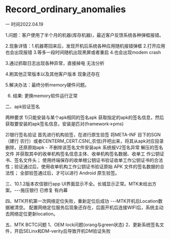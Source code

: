 # Record_ordinary_anomalies

一 时间2022.04.19

1.问题：客户使用了半个月的机器(库存机器)，最近客户反馈系统各种弹框报错。
 
2.现象详情：1.机器寄回来后，发现开机后系统各种应用随机报错弹框 2.打开应用也会出现报错 3.等多一段时间随机出现黑屏或者重启 4.也会出现modem crash
  
3.通过抓取日志出现各种异常，直接掉电 无法分析

4.刷其他正常版本以及其他客户版本 现象还存在

5.解决办法：最终分析memory硬件问题。

6. 结果: 更换memory软件运行正常
  

二、apk验证签名


两种要求
1)只能安装与某个apk相同的签名apk  获取指定的apk的签名信息，然后获取要安装的apk签名信息，安装是匹对(framework->pms)

2)银行签名验证
  首先进行机构验签，在进行原生验签
  将META-INF 目下的SGN（建行 农行）或者CENTERM_CERT.CSN(_农信)开吧出来，将其从apk对应目录删除，还原原始apk - 不删除该签名文件安装apk 系统报V2签名异常
  解压的签名文件 并获取其中的收单机构签名信息主体、收单机构签名数据、收单工 作公钥证书、签名文件头；
使用终端保存的收单根公钥证书验证收单工作公钥证书的合法性；验证通过后，使用收单机构工作公钥证书验证原始 APK 文件的签名数据的合法性；
全部验签通过后，才可以进行 Android 原生验签。


三、10.1.2版本农信银行app UI界面显示不全。长城显示正常。MTK未给出方案。---施压银行 已修复 有内幕

四、MTK开机第一次网络定位失败，重新定位后成功
---MTK开机后Location数据被清空。 配置网络定位服务后现象还存在，后面开机后连接WIFI后，系统主动去网络定位更新location。

五、MTK BCTC问题
1、OEM lock问题(orang与green状态)
2、更新系统签名文件，开启SELinx和DM-verity后导致开机DM验证失败 
